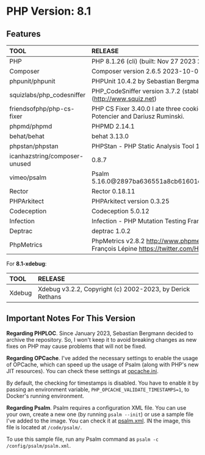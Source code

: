 # PHP Version: 8.1

## Features

|TOOL|RELEASE|
|:---|:------|
|PHP|PHP 8.1.26 (cli) (built: Nov 27 2023 23:33:34) (NTS)|
|Composer|Composer version 2.6.5 2023-10-06 10:11:52|
|phpunit/phpunit|PHPUnit 10.4.2 by Sebastian Bergmann and contributors.|
|squizlabs/php_codesniffer|PHP_CodeSniffer version 3.7.2 (stable) by Squiz (http://www.squiz.net)|
|friendsofphp/php-cs-fixer|PHP CS Fixer 3.40.0 I ate three cookies 🍪 by Fabien Potencier and Dariusz Ruminski.|
|phpmd/phpmd|PHPMD 2.14.1|
|behat/behat|behat 3.13.0|
|phpstan/phpstan|PHPStan - PHP Static Analysis Tool 1.10.45|
|icanhazstring/composer-unused|0.8.7|
|vimeo/psalm|Psalm 5.16.0@2897ba636551a8cb61601cc26f6ccfbba6c36591|
|Rector|Rector 0.18.11|
|PHPArkitect|PHPArkitect version 0.3.25|
|Codeception|Codeception 5.0.12|
|Infection|Infection - PHP Mutation Testing Framework version 0.27.8|
|Deptrac|deptrac 1.0.2|
|PhpMetrics|PhpMetrics v2.8.2 <http://www.phpmetrics.org> by Jean-François Lépine <https://twitter.com/Halleck45>|

For **8.1-xdebug**:

|TOOL|RELEASE|
|:---|:------|
|Xdebug|Xdebug v3.2.2, Copyright (c) 2002-2023, by Derick Rethans|

## Important Notes For This Version

**Regarding PHPLOC**. Since January 2023, Sebastian Bergmann decided to archive the repository. So, I won't keep it to
avoid breaking changes as new fixes on PHP may cause problems that will not be fixed.

**Regarding OPCache**. I've added the necessary settings to enable the usage of OPCache, which can speed up the usage of
Psalm (along with PHP's new JIT resources). You can check these settings at [opcache.ini](./opcache.ini).

By default, the checking for timestamps is disabled. You have to enable it by passing an environment variable,
`PHP_OPCACHE_VALIDATE_TIMESTAMPS=1`, to Docker's running environment.

**Regarding Psalm**. Psalm requires a configuration XML file. You can use your own, create a new one (by running `psalm
--init`) or use a sample file I've added to the image. You can check it at [psalm.xml](./psalm.xml). IN the image, this
file is located at `/code/psalm/`.

To use this sample file, run any Psalm command as `psalm -c /config/psalm/psalm.xml`.

